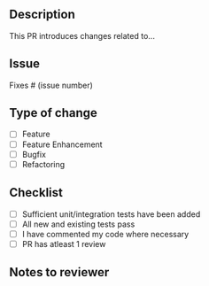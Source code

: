## Description  
<!-- Please include a summary of the changes and the related issue number (if applicable). -->
This PR introduces changes related to...

## Issue
Fixes # (issue number)  

## Type of change
<!--- Put an `x` in the boxes that mostly describes this change -->
- [ ] Feature
- [ ] Feature Enhancement
- [ ] Bugfix
- [ ] Refactoring

## Checklist
<!--- Put an `x` in the boxes that apply -->
- [ ] Sufficient unit/integration tests have been added
- [ ] All new and existing tests pass
- [ ] I have commented my code where necessary 
- [ ] PR has atleast 1 review

## Notes to reviewer
<!-- Save your reviewer time by clearly documenting testing steps -->
